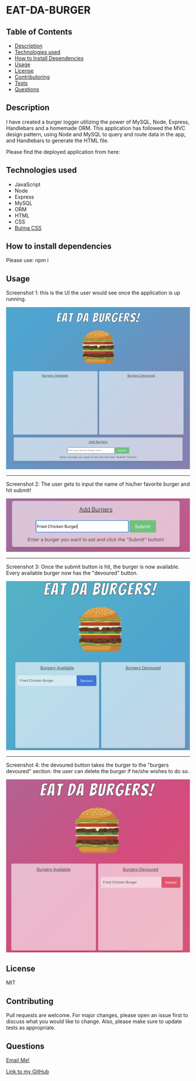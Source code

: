 # EAT-DA-BURGER

## Table of Contents

- [Description](#description)
- [Technologies used](#technologies-used)
- [How to Install Dependencies](#how-to-install-dependencies)
- [Usage](#usage)
- [License](#license)
- [Contributoring](#contributing)
- [Tests](#tests)
- [Questions](#questions)

## Description

I have created a burger logger utilizing the power of MySQL, Node, Express, Handlebars and a homemade ORM. This application has followed the MVC design pattern, using Node and MySQL to query and route data in the app, and Handlebars to generate the HTML file.

Please find the deployed application from here:

## Technologies used

- JavaScript
- Node
- Express
- MySQL
- ORM
- HTML
- CSS
- [Bulma CSS](https://bulma.io/)

## How to install dependencies

Please use: npm i

## Usage

Screenshot 1: this is the UI the user would see once the application is up running.

![](./img/burger1.png)

---

Screenshot 2: The user gets to input the name of his/her favorite burger and hit submit!

![](./img/burger2.png)

---

Screenshot 3: Once the submit button is hit, the burger is now available. Every available burger now has the "devoured" button.

![](./img/burger3.png)

---

Screenshot 4: the devoured button takes the burger to the "burgers devoured" section. the user can delete the burger if he/she wishes to do so.

![](./img/burger4.png)

## License

MIT

## Contributing

Pull requests are welcome. For major changes, please open an issue first to discuss what you would like to change. Also, please make sure to update tests as appropriate.

## Questions

[Email Me!](mailto:nishii.dev.syd@gmail.com)

[Link to my GitHub](https://github.com/noriyuki-ishii-820)
